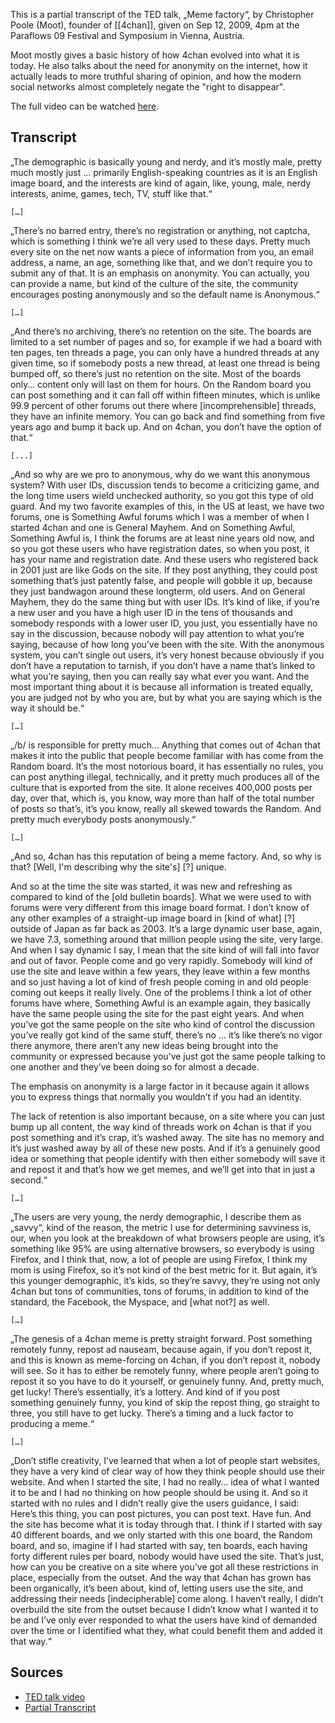 This is a partial transcript of the TED talk, „Meme factory“, by Christopher Poole (Moot), founder of [[4chan]], given on Sep 12, 2009, 4pm at the Paraflows 09 Festival and Symposium in Vienna, Austria.

Moot mostly gives a basic history of how 4chan evolved into what it is today. He also talks about the need for anonymity on the internet, how it actually leads to more truthful sharing of opinion, and how the modern social networks almost completely negate the "right to disappear".

The full video can be watched [here](http://blog.ted.com/2010/06/02/the_case_for_an/).

## Transcript

„The demographic is basically young and nerdy, and it’s mostly male, pretty much mostly just … primarily English-speaking countries as it is an English image board, and the interests are kind of again, like, young, male, nerdy interests, anime, games, tech, TV, stuff like that.“

    […]

„There’s no barred entry, there’s no registration or anything, not captcha, which is something I think we’re all very used to these days. Pretty much every site on the net now wants a piece of information from you, an email address, a name, an age, something like that, and we don’t require you to submit any of that. It is an emphasis on anonymity. You can actually, you can provide a name, but kind of the culture of the site, the community encourages posting anonymously and so the default name is Anonymous.“

    […]

„And there’s no archiving, there’s no retention on the site. The boards are limited to a set number of pages and so, for example if we had a board with ten pages, ten threads a page, you can only have a hundred threads at any given time, so if somebody posts a new thread, at least one thread is being bumped off, so there’s just no retention on the site. Most of the boards only… content only will last on them for hours. On the Random board you can post something and it can fall off within fifteen minutes, which is unlike 99.9 percent of other forums out there where [incomprehensible] threads, they have an infinite memory. You can go back and find something from five years ago and bump it back up. And on 4chan, you don’t have the option of that.“

    [...]

„And so why are we pro to anonymous, why do we want this anonymous system? With user IDs, discussion tends to become a criticizing game, and the long time users wield unchecked authority, so you got this type of old guard. And my two favorite examples of this, in the US at least, we have two forums, one is Something Awful forums which I was a member of when I started 4chan and one is General Mayhem. And on Something Awful, Something Awful is, I think the forums are at least nine years old now, and so you got these users who have registration dates, so when you post, it has your name and registration date. And these users who registered back in 2001 just are like Gods on the site. If they post anything, they could post something that’s just patently false, and people will gobble it up, because they just bandwagon around these longterm, old users. And on General Mayhem, they do the same thing but with user IDs. It’s kind of like, if you’re a new user and you have a high user ID in the tens of thousands and somebody responds with a lower user ID, you just, you essentially have no say in the discussion, because nobody will pay attention to what you’re saying, because of how long you’ve been with the site. With the anonymous system, you can’t single out users, it’s very honest because obviously if you don’t have a reputation to tarnish, if you don’t have a name that’s linked to what you’re saying, then you can really say what ever you want. And the most important thing about it is because all information is treated equally, you are judged not by who you are, but by what you are saying which is the way it should be.“

    […]

„/b/ is responsible for pretty much… Anything that comes out of 4chan that makes it into the public that people become familiar with has come from the Random board. It’s the most notorious board, it has essentially no rules, you can post anything illegal, technically, and it pretty much produces all of the culture that is exported from the site. It alone receives 400,000 posts per day, over that, which is, you know, way more than half of the total number of posts so that’s, it’s you know, really all skewed towards the Random. And pretty much everybody posts anonymously.“

    […]

„And so, 4chan has this reputation of being a meme factory. And, so why is that? [Well, I'm describing why the site's] [?] unique.

And so at the time the site was started, it was new and refreshing as compared to kind of the [old bulletin boards]. What we were used to with forums were very different from this image board format. I don’t know of any other examples of a straight-up image board in [kind of what] [?] outside of Japan as far back as 2003. It’s a large dynamic user base, again, we have 7.3, something around that million people using the site, very large. And when I say dynamic I say, I mean that the site kind of will fall into favor and out of favor. People come and go very rapidly. Somebody will kind of use the site and leave within a few years, they leave within a few months and so just having a lot of kind of fresh people coming in and old people coming out keeps it really lively. One of the problems I think a lot of other forums have where, Something Awful is an example again, they basically have the same people using the site for the past eight years. And when you’ve got the same people on the site who kind of control the discussion you’ve really got kind of the same stuff, there’s no … it’s like there’s no vigor there anymore, there aren’t any new ideas being brought into the community or expressed because you’ve just got the same people talking to one another and they’ve been doing so for almost a decade.

The emphasis on anonymity is a large factor in it because again it allows you to express things that normally you wouldn’t if you had an identity.

The lack of retention is also important because, on a site where you can just bump up all content, the way kind of threads work on 4chan is that if you post something and it’s crap, it’s washed away. The site has no memory and it’s just washed away by all of these new posts. And if it’s a genuinely good idea or something that people identify with then either somebody will save it and repost it and that’s how we get memes, and we’ll get into that in just a second.“

    […]

„The users are very young, the nerdy demographic, I describe them as „savvy“, kind of the reason, the metric I use for determining savviness is, our, when you look at the breakdown of what browsers people are using, it’s something like 95% are using alternative browsers, so everybody is using Firefox, and I think that, now, a lot of people are using Firefox, I think my mom is using Firefox, so it’s not kind of the best metric for it. But again, it’s this younger demographic, it’s kids, so they’re savvy, they’re using not only 4chan but tons of communities, tons of forums, in addition to kind of the standard, the Facebook, the Myspace, and [what not?] as well.

    […]

„The genesis of a 4chan meme is pretty straight forward. Post something remotely funny, repost ad nauseam, because again, if you don’t repost it, and this is known as meme-forcing on 4chan, if you don’t repost it, nobody will see. So it has to either be remotely funny, where people aren’t going to repost it so you have to do it yourself, or genuinely funny. And, pretty much, get lucky! There’s essentially, it’s a lottery. And kind of if you post something genuinely funny, you kind of skip the repost thing, go straight to three, you still have to get lucky. There’s a timing and a luck factor to producing a meme.“

    […]

„Don’t stifle creativity, I’ve learned that when a lot of people start websites, they have a very kind of clear way of how they think people should use their website. And when I started the site, I had no really… idea of what I wanted it to be and I had no thinking on how people should be using it. And so it started with no rules and I didn’t really give the users guidance, I said: Here’s this thing, you can post pictures, you can post text. Have fun. And the site has become what it is today through that. I think if I started with say 40 different boards, and we only started with this one board, the Random board, and so, imagine if I had started with say, ten boards, each having forty different rules per board, nobody would have used the site. That’s just, how can you be creative on a site where you’ve got all these restrictions in place, especially from the outset. And the way that 4chan has grown has been organically, it’s been about, kind of, letting users use the site, and addressing their needs [indecipherable] come along. I haven’t really, I didn’t overbuild the site from the outset because I didn’t know what I wanted it to be and I’ve only ever responded to what the users have kind of demanded over the time or I identified what they, what could benefit them and added it that way.“

## Sources

* [TED talk video](http://www.ted.com/talks/christopher_m00t_poole_the_case_for_anonymity_online.html)
* [Partial Transcript](http://digiom.wordpress.com/2010/04/06/moot-on-4chan-and-why-it-works-as-a-meme-factory/)